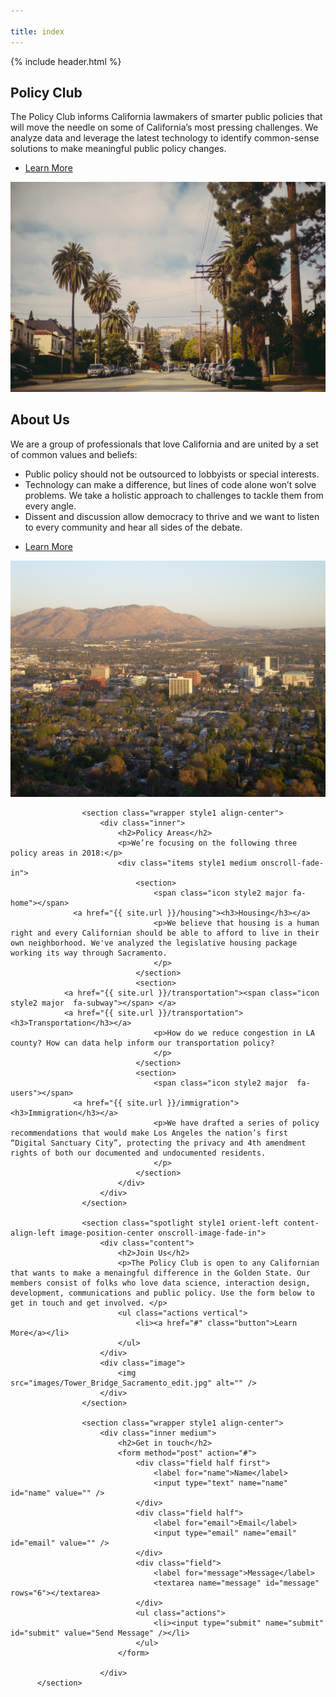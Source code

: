 ```yaml
---

title: index
---
```

{% include header.html %}
      <!-- Introduction -->
					<section class="banner style1 orient-left content-align-left image-position-right fullscreen onload-image-fade-in onload-content-fade-right">
						<div class="content">
							<h2>Policy Club</h2>
							<p class="major">The Policy Club informs California lawmakers of smarter public policies that will move the needle on some of California’s most pressing challenges. We analyze data and leverage the latest technology to identify common-sense solutions to make meaningful public policy changes. </p>
							<ul class="actions vertical">
								<li><a href="#first" class="button big wide smooth-scroll-middle">Learn More</a></li>
							</ul>
						</div>
						<div class="image">
							<img src="images/hollywoodstreet.jpg" alt="" />
						</div>
					</section>
					<section class="spotlight style1 orient-right content-align-left image-position-center onscroll-image-fade-in" id="first">
						<div class="content">
							<h2>About Us</h2>
							<p>We are a group of professionals that love California and are united by a set of common values and beliefs:
                <ul>
                  <li> Public policy should not be outsourced to lobbyists or special interests.</li>
                  <li> Technology can make a difference, but lines of code alone won’t solve problems. We take a holistic approach to challenges to tackle them from every angle.</li>
                  <li> Dissent and discussion allow democracy to thrive and we want to listen to every community and hear all sides of the debate. </li>
                </ul>
            </p>
							<ul class="actions vertical">
								<li><a href="#" class="button">Learn More</a></li>
							</ul>
						</div>
						<div class="image">
							<img src="images/inlandempire.jpg" alt="" />
						</div>
					</section>

					<section class="wrapper style1 align-center">
						<div class="inner">
							<h2>Policy Areas</h2>
							<p>We’re focusing on the following three policy areas in 2018:</p>
							<div class="items style1 medium onscroll-fade-in">
								<section>
									<span class="icon style2 major fa-home"></span>
                  <a href="{{ site.url }}/housing"><h3>Housing</h3></a>
									<p>We believe that housing is a human right and every Californian should be able to afford to live in their own neighborhood. We've analyzed the legislative housing package working its way through Sacramento.
									</p>
								</section>
								<section>
                <a href="{{ site.url }}/transportation"><span class="icon style2 major  fa-subway"></span> </a>
                <a href="{{ site.url }}/transportation"> <h3>Transportation</h3></a>
									<p>How do we reduce congestion in LA county? How can data help inform our transportation policy?
									</p>
								</section>
								<section>
									<span class="icon style2 major  fa-users"></span>
                  <a href="{{ site.url }}/immigration"><h3>Immigration</h3></a>
									<p>We have drafted a series of policy recommendations that would make Los Angeles the nation’s first “Digital Sanctuary City”, protecting the privacy and 4th amendment rights of both our documented and undocumented residents.
									</p>
								</section>
							</div>
						</div>
					</section>

					<section class="spotlight style1 orient-left content-align-left image-position-center onscroll-image-fade-in">
						<div class="content">
							<h2>Join Us</h2>
							<p>The Policy Club is open to any Californian that wants to make a menaingful difference in the Golden State. Our members consist of folks who love data science, interaction design, development, communications and public policy. Use the form below to get in touch and get involved. </p>
							<ul class="actions vertical">
								<li><a href="#" class="button">Learn More</a></li>
							</ul>
						</div>
						<div class="image">
							<img src="images/Tower_Bridge_Sacramento_edit.jpg" alt="" />
						</div>
					</section>

					<section class="wrapper style1 align-center">
						<div class="inner medium">
							<h2>Get in touch</h2>
							<form method="post" action="#">
								<div class="field half first">
									<label for="name">Name</label>
									<input type="text" name="name" id="name" value="" />
								</div>
								<div class="field half">
									<label for="email">Email</label>
									<input type="email" name="email" id="email" value="" />
								</div>
								<div class="field">
									<label for="message">Message</label>
									<textarea name="message" id="message" rows="6"></textarea>
								</div>
								<ul class="actions">
									<li><input type="submit" name="submit" id="submit" value="Send Message" /></li>
								</ul>
							</form>

						</div>
          </section>
